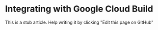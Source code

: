 # Integrating with Google Cloud Build

This is a stub article. Help writing it by clicking "Edit this page on GitHub"
